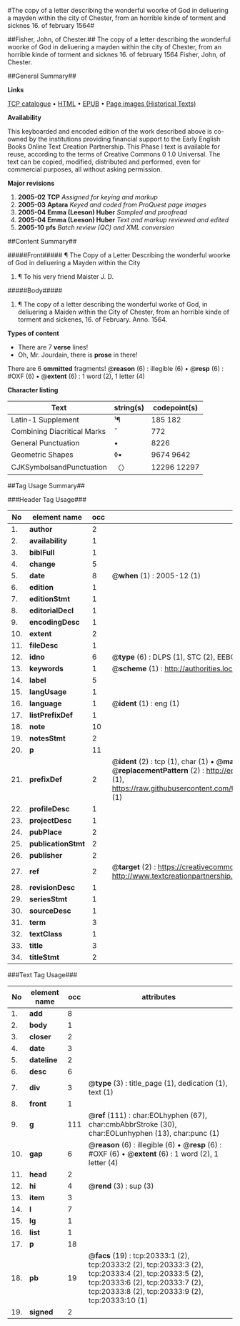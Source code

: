 #The copy of a letter describing the wonderful woorke of God in deliuering a mayden within the city of Chester, from an horrible kinde of torment and sicknes 16. of february 1564#

##Fisher, John, of Chester.##
The copy of a letter describing the wonderful woorke of God in deliuering a mayden within the city of Chester, from an horrible kinde of torment and sicknes 16. of february 1564
Fisher, John, of Chester.

##General Summary##

**Links**

[TCP catalogue](http://www.ota.ox.ac.uk/tcp/)  • 
[HTML](http://tei.it.ox.ac.uk/tcp/Texts-HTML/free/A00/A00792.html)  • 
[EPUB](http://tei.it.ox.ac.uk/tcp/Texts-EPUB/free/A00/A00792.epub) • 
[Page images (Historical Texts)](https://data.historicaltexts.jisc.ac.uk/view?pubId=eebo-99854878e&pageId=eebo-99854878e-20333-1)

**Availability**

This keyboarded and encoded edition of the
	       work described above is co-owned by the institutions
	       providing financial support to the Early English Books
	       Online Text Creation Partnership. This Phase I text is
	       available for reuse, according to the terms of Creative
	       Commons 0 1.0 Universal. The text can be copied,
	       modified, distributed and performed, even for
	       commercial purposes, all without asking permission.

**Major revisions**

1. __2005-02__ __TCP__ *Assigned for keying and markup*
1. __2005-03__ __Aptara__ *Keyed and coded from ProQuest page images*
1. __2005-04__ __Emma (Leeson) Huber__ *Sampled and proofread*
1. __2005-04__ __Emma (Leeson) Huber__ *Text and markup reviewed and edited*
1. __2005-10__ __pfs__ *Batch review (QC) and XML conversion*

##Content Summary##

#####Front#####
¶ The Copy of a Letter Describing the wonderful
woorke of God in deliuering a
Mayden within the City
1. ¶ To his very
friend Maister J. D.

#####Body#####

1. ¶ The copy of a letter describing
the wonderful worke of
God, in deliuering a Maiden within
the City of Chester, from an horrible
kinde of torment and
sickenes, 16. of February.
Anno. 1564.

**Types of content**

  * There are 7 **verse** lines!
  * Oh, Mr. Jourdain, there is **prose** in there!

There are 6 **ommitted** fragments! 
 @__reason__ (6) : illegible (6)  •  @__resp__ (6) : #OXF (6)  •  @__extent__ (6) : 1 word (2), 1 letter (4)

**Character listing**


|Text|string(s)|codepoint(s)|
|---|---|---|
|Latin-1 Supplement|¹¶|185 182|
|Combining             Diacritical Marks|̄|772|
|General Punctuation|•|8226|
|Geometric Shapes|◊▪|9674 9642|
|CJKSymbolsandPunctuation|〈〉|12296 12297|

##Tag Usage Summary##

###Header Tag Usage###

|No|element name|occ|attributes|
|---|---|---|---|
|1.|__author__|2||
|2.|__availability__|1||
|3.|__biblFull__|1||
|4.|__change__|5||
|5.|__date__|8| @__when__ (1) : 2005-12 (1)|
|6.|__edition__|1||
|7.|__editionStmt__|1||
|8.|__editorialDecl__|1||
|9.|__encodingDesc__|1||
|10.|__extent__|2||
|11.|__fileDesc__|1||
|12.|__idno__|6| @__type__ (6) : DLPS (1), STC (2), EEBO-CITATION (1), PROQUEST (1), VID (1)|
|13.|__keywords__|1| @__scheme__ (1) : http://authorities.loc.gov/ (1)|
|14.|__label__|5||
|15.|__langUsage__|1||
|16.|__language__|1| @__ident__ (1) : eng (1)|
|17.|__listPrefixDef__|1||
|18.|__note__|10||
|19.|__notesStmt__|2||
|20.|__p__|11||
|21.|__prefixDef__|2| @__ident__ (2) : tcp (1), char (1)  •  @__matchPattern__ (2) : ([0-9\-]+):([0-9IVX]+) (1), (.+) (1)  •  @__replacementPattern__ (2) : http://eebo.chadwyck.com/downloadtiff?vid=$1&page=$2 (1), https://raw.githubusercontent.com/textcreationpartnership/Texts/master/tcpchars.xml#$1 (1)|
|22.|__profileDesc__|1||
|23.|__projectDesc__|1||
|24.|__pubPlace__|2||
|25.|__publicationStmt__|2||
|26.|__publisher__|2||
|27.|__ref__|2| @__target__ (2) : https://creativecommons.org/publicdomain/zero/1.0/ (1), http://www.textcreationpartnership.org/docs/. (1)|
|28.|__revisionDesc__|1||
|29.|__seriesStmt__|1||
|30.|__sourceDesc__|1||
|31.|__term__|3||
|32.|__textClass__|1||
|33.|__title__|3||
|34.|__titleStmt__|2||


###Text Tag Usage###

|No|element name|occ|attributes|
|---|---|---|---|
|1.|__add__|8||
|2.|__body__|1||
|3.|__closer__|2||
|4.|__date__|3||
|5.|__dateline__|2||
|6.|__desc__|6||
|7.|__div__|3| @__type__ (3) : title_page (1), dedication (1), text (1)|
|8.|__front__|1||
|9.|__g__|111| @__ref__ (111) : char:EOLhyphen (67), char:cmbAbbrStroke (30), char:EOLunhyphen (13), char:punc (1)|
|10.|__gap__|6| @__reason__ (6) : illegible (6)  •  @__resp__ (6) : #OXF (6)  •  @__extent__ (6) : 1 word (2), 1 letter (4)|
|11.|__head__|2||
|12.|__hi__|4| @__rend__ (3) : sup (3)|
|13.|__item__|3||
|14.|__l__|7||
|15.|__lg__|1||
|16.|__list__|1||
|17.|__p__|18||
|18.|__pb__|19| @__facs__ (19) : tcp:20333:1 (2), tcp:20333:2 (2), tcp:20333:3 (2), tcp:20333:4 (2), tcp:20333:5 (2), tcp:20333:6 (2), tcp:20333:7 (2), tcp:20333:8 (2), tcp:20333:9 (2), tcp:20333:10 (1)|
|19.|__signed__|2||
